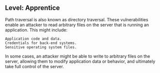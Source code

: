 
## Level: Apprentice

Path traversal is also known as directory traversal. These vulnerabilities enable an attacker to read arbitrary files on the server that is running an application. This might include:

    Application code and data.
    Credentials for back-end systems.
    Sensitive operating system files.

In some cases, an attacker might be able to write to arbitrary files on the server, allowing them to modify application data or behavior, and ultimately take full control of the server.
